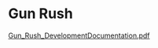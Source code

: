 # Gun Rush

[Gun_Rush_DevelopmentDocumentation.pdf](https://github.com/user-attachments/files/16458515/Gun_Rush_DevelopmentDocumentation.pdf)

